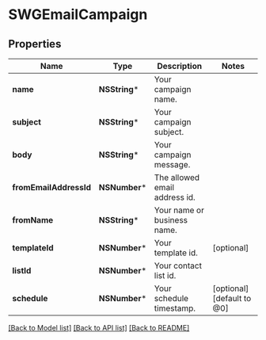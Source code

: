 # SWGEmailCampaign

## Properties
Name | Type | Description | Notes
------------ | ------------- | ------------- | -------------
**name** | **NSString*** | Your campaign name. | 
**subject** | **NSString*** | Your campaign subject. | 
**body** | **NSString*** | Your campaign message. | 
**fromEmailAddressId** | **NSNumber*** | The allowed email address id. | 
**fromName** | **NSString*** | Your name or business name. | 
**templateId** | **NSNumber*** | Your template id. | [optional] 
**listId** | **NSNumber*** | Your contact list id. | 
**schedule** | **NSNumber*** | Your schedule timestamp. | [optional] [default to @0]

[[Back to Model list]](../README.md#documentation-for-models) [[Back to API list]](../README.md#documentation-for-api-endpoints) [[Back to README]](../README.md)


